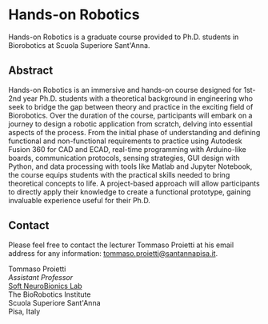 # Hands-on Robotics
Hands-on Robotics is a graduate course provided to Ph.D. students in Biorobotics at Scuola Superiore Sant'Anna.

## Abstract
Hands-on Robotics is an immersive and hands-on course designed for 1st-2nd year Ph.D. students with a theoretical background in engineering who seek to bridge the gap between theory and practice in the exciting field of Biorobotics. Over the duration of the course, participants will embark on a journey to design a robotic application from scratch, delving into essential aspects of the process. From the initial phase of understanding and defining functional and non-functional requirements to practice using Autodesk Fusion 360 for CAD and ECAD, real-time programming with Arduino-like boards, communication protocols, sensing strategies, GUI design with Python, and data processing with tools like Matlab and Jupyter Notebook, the course equips students with the practical skills needed to bring theoretical concepts to life. A project-based approach will allow participants to directly apply their knowledge to create a functional prototype, gaining invaluable experience useful for their Ph.D.

## Contact
Please feel free to contact the lecturer Tommaso Proietti at his email address for any information: [tommaso.proietti@santannapisa.it](tommaso.proietti@santannapisa.it).

Tommaso Proietti\
*Assistant Professor*\
[Soft NeuroBionics Lab](https://www.santannapisa.it/en/institute/biorobotics/soft-neurobionics-lab)\
The BioRobotics Institute\
Scuola Superiore Sant'Anna\
Pisa, Italy

